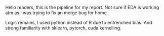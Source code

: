 Hello readers, this is the pipeline for my report. Not sure if EDA is working atm as I was trying to fix an merge bug for home.

Logic remains, I used python instead of R due to entrenched bias. And strong familiarity with sklearn, pytorch, cuda kernelling.

